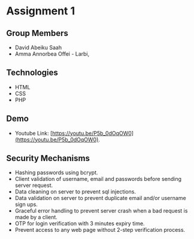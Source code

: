 # Assignment 1

## Group Members

- David Abeiku Saah
- Amma Annorbea Offei - Larbi,

## Technologies

- HTML
- CSS
- PHP

## Demo

- Youtube Link: [https://youtu.be/P5b_0dOqOW0](https://youtu.be/P5b_0dOqOW0).

## Security Mechanisms

- Hashing passwords using bcrypt.
- Client validation of username, email and passwords before sending server request.
- Data cleaning on server to prevent sql injections.
- Data validation on server to prevent duplicate email and/or username sign ups.
- Graceful error handling to prevent server crash when a bad request is made by a
  client.
- OTP for login verification with 3 minutes expiry time.
- Prevent access to any web page without 2-step verification process.
